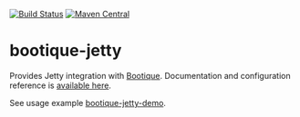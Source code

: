 <!--
     Licensed to the ObjectStyle LLC under one
   or more contributor license agreements.  See the NOTICE file
   distributed with this work for additional information
   regarding copyright ownership.  The ObjectStyle LLC licenses
   this file to you under the Apache License, Version 2.0 (the
   “License”); you may not use this file except in compliance
   with the License.  You may obtain a copy of the License at

     http://www.apache.org/licenses/LICENSE-2.0

   Unless required by applicable law or agreed to in writing,
   software distributed under the License is distributed on an
   “AS IS” BASIS, WITHOUT WARRANTIES OR CONDITIONS OF ANY
   KIND, either express or implied.  See the License for the
   specific language governing permissions and limitations
   under the License.
  -->

[![Build Status](https://travis-ci.org/bootique/bootique-jetty.svg)](https://travis-ci.org/bootique/bootique-jetty)
[![Maven Central](https://maven-badges.herokuapp.com/maven-central/io.bootique.jetty/bootique-jetty/badge.svg)](https://maven-badges.herokuapp.com/maven-central/io.bootique.jetty/bootique-jetty/)


# bootique-jetty
Provides Jetty integration with [Bootique](https://github.com/bootique/bootique). Documentation and configuration reference 
is [available here](http://bootique.io/docs/0/bootique-jetty-docs/).

See usage example [bootique-jetty-demo](https://github.com/bootique-examples/bootique-jetty-demo).
